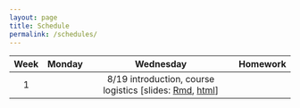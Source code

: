 ```yaml
---
layout: page
title: Schedule
permalink: /schedules/
---
```


| Week | Monday | Wednesday | Homework |
|:-----:|:-------:|:----------:|:------------:|
| 1 | |8/19 introduction, course logistics \[slides: [Rmd](https://raw.githubusercontent.com/tulane-math7360/fall2020_lecture_notes/master/slides/01-intro/intro.Rmd), [html](./slides/01-intro/intro.html)\] |  |